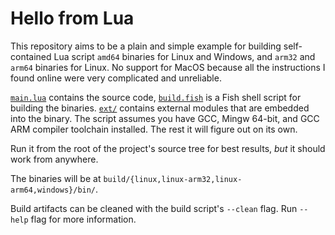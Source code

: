 # Hello from Lua
This repository aims to be a plain and simple example for building
self-contained Lua script `amd64` binaries for Linux and Windows, and `arm32`
and `arm64` binaries for Linux. No support for MacOS because all the
instructions I found online were very complicated and unreliable.

[`main.lua`](main.lua) contains the source code, [`build.fish`](build.fish) is a
Fish shell script for building the binaries. [`ext/`](`ext/`) contains external
modules that are embedded into the binary. The script assumes you have GCC,
Mingw 64-bit, and GCC ARM compiler toolchain installed. The rest it will figure
out on its own.

Run it from the root of the project's source tree for best results, _but_ it
should work from anywhere.

The binaries will be at `build/{linux,linux-arm32,linux-arm64,windows}/bin/`.

Build artifacts can be cleaned with the build script's `--clean` flag. Run
`--help` flag for more information.
